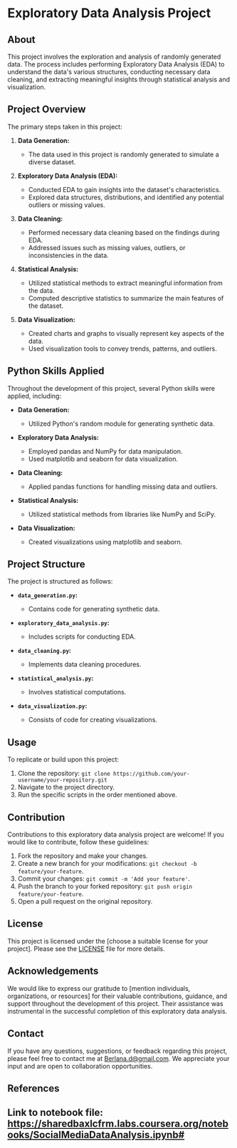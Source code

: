 # Exploratory Data Analysis Project

## About

This project involves the exploration and analysis of randomly generated data. The process includes performing Exploratory Data Analysis (EDA) to understand the data's various structures, conducting necessary data cleaning, and extracting meaningful insights through statistical analysis and visualization.

## Project Overview

The primary steps taken in this project:

1. **Data Generation:**
    - The data used in this project is randomly generated to simulate a diverse dataset.

2. **Exploratory Data Analysis (EDA):**
    - Conducted EDA to gain insights into the dataset's characteristics.
    - Explored data structures, distributions, and identified any potential outliers or missing values.

3. **Data Cleaning:**
    - Performed necessary data cleaning based on the findings during EDA.
    - Addressed issues such as missing values, outliers, or inconsistencies in the data.

4. **Statistical Analysis:**
    - Utilized statistical methods to extract meaningful information from the data.
    - Computed descriptive statistics to summarize the main features of the dataset.

5. **Data Visualization:**
    - Created charts and graphs to visually represent key aspects of the data.
    - Used visualization tools to convey trends, patterns, and outliers.

## Python Skills Applied

Throughout the development of this project, several Python skills were applied, including:

- **Data Generation:**
    - Utilized Python's random module for generating synthetic data.

- **Exploratory Data Analysis:**
    - Employed pandas and NumPy for data manipulation.
    - Used matplotlib and seaborn for data visualization.

- **Data Cleaning:**
    - Applied pandas functions for handling missing data and outliers.

- **Statistical Analysis:**
    - Utilized statistical methods from libraries like NumPy and SciPy.

- **Data Visualization:**
    - Created visualizations using matplotlib and seaborn.

## Project Structure

The project is structured as follows:

- **`data_generation.py`:**
    - Contains code for generating synthetic data.

- **`exploratory_data_analysis.py`:**
    - Includes scripts for conducting EDA.

- **`data_cleaning.py`:**
    - Implements data cleaning procedures.

- **`statistical_analysis.py`:**
    - Involves statistical computations.

- **`data_visualization.py`:**
    - Consists of code for creating visualizations.

## Usage

To replicate or build upon this project:

1. Clone the repository: `git clone https://github.com/your-username/your-repository.git`
2. Navigate to the project directory.
3. Run the specific scripts in the order mentioned above.

## Contribution

Contributions to this exploratory data analysis project are welcome! If you would like to contribute, follow these guidelines:

1. Fork the repository and make your changes.
2. Create a new branch for your modifications: `git checkout -b feature/your-feature`.
3. Commit your changes: `git commit -m 'Add your feature'`.
4. Push the branch to your forked repository: `git push origin feature/your-feature`.
5. Open a pull request on the original repository.


## License

This project is licensed under the [choose a suitable license for your project]. Please see the [LICENSE](LICENSE) file for more details.

## Acknowledgements

We would like to express our gratitude to [mention individuals, organizations, or resources] for their valuable contributions, guidance, and support throughout the development of this project. Their assistance was instrumental in the successful completion of this exploratory data analysis.

## Contact

If you have any questions, suggestions, or feedback regarding this project, please feel free to contact me at Berlana.d@gmail.com. We appreciate your input and are open to collaboration opportunities.

## References
Link to notebook file: https://sharedbaxlcfrm.labs.coursera.org/notebooks/SocialMediaDataAnalysis.ipynb#
---
